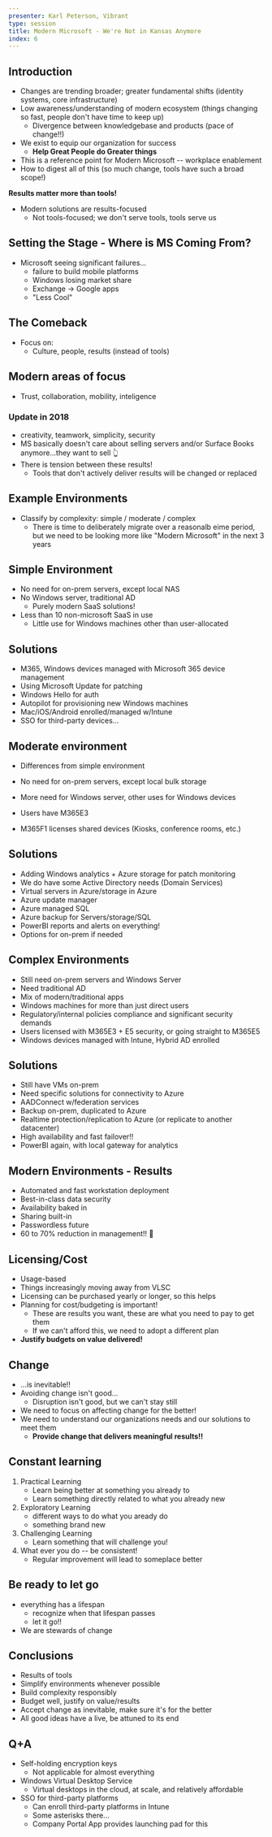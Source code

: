 ```yaml
---
presenter: Karl Peterson, Vibrant
type: session
title: Modern Microsoft - We're Not in Kansas Anymore
index: 6
---
```


## Introduction

* Changes are trending broader; greater fundamental shifts (identity systems, core infrastructure)
* Low awareness/understanding of modern ecosystem (things changing so fast, people don't have time to keep up)
    * Divergence between knowledgebase and products (pace of change!!)
* We exist to equip our organization for success
    * **Help Great People do Greater things**
* This is a reference point for Modern Microsoft -- workplace enablement
* How to digest all of this (so much change, tools have such a broad scope!)

**Results matter more than tools!**

* Modern solutions are results-focused
    * Not tools-focused; we don't serve tools, tools serve us

## Setting the Stage - Where is MS Coming From?

* Microsoft seeing significant failures...
    * failure to build mobile platforms
    * Windows losing market share
    * Exchange -> Google apps
    * "Less Cool"

## The Comeback

* Focus on:
    * Culture, people, results (instead of tools)

## Modern areas of focus

* Trust, collaboration, mobility, inteligence

### Update in 2018

* creativity, teamwork, simplicity, security
* MS basically doesn't care about selling servers and/or Surface Books anymore...they want to sell 👆
* There is tension between these results!
    * Tools that don't actively deliver results will be changed or replaced

## Example Environments

* Classify by complexity: simple / moderate / complex
    * There is time to deliberately migrate over a reasonalb eime period, but we need to be looking more like "Modern Microsoft" in the next 3 years

## Simple Environment

* No need for on-prem servers, except local NAS
* No Windows server, traditional AD
    * Purely modern SaaS solutions!
* Less than 10 non-microsoft SaaS in use
    * Little use for Windows machines other than user-allocated

## Solutions

* M365, Windows devices managed with Microsoft 365 device management
* Using Microsoft Update for patching
* Windows Hello for auth
* Autopilot for provisioning new Windows machines
* Mac/iOS/Android enrolled/managed w/Intune
* SSO for third-party devices...

## Moderate environment

* Differences from simple environment

* No need for on-prem servers, except local bulk storage
* More need for Windows server, other uses for Windows devices 
* Users have M365E3
* M365F1 licenses shared devices (Kiosks, conference rooms, etc.)

## Solutions

* Adding Windows analytics + Azure storage for patch monitoring
* We do have some Active Directory needs (Domain Services)
* Virtual servers in Azure/storage in Azure
* Azure update manager
* Azure managed SQL
* Azure backup for Servers/storage/SQL
* PowerBI reports and alerts on everything!
* Options for on-prem if needed

## Complex Environments

* Still need on-prem servers and Windows Server
* Need traditional AD
* Mix of modern/traditional apps
* Windows machines for more than just direct users
* Regulatory/internal policies compliance and significant security demands
* Users licensed with M365E3 + E5 security, or going straight to M365E5
* Windows devices managed with Intune, Hybrid AD enrolled

## Solutions

* Still have VMs on-prem
* Need specific solutions for connectivity to Azure
* AADConnect w/federation services
* Backup on-prem, duplicated to Azure
* Realtime protection/replication to Azure (or replicate to another datacenter)
* High availability and fast failover!!
* PowerBI again, with local gateway for analytics

## Modern Environments - Results

* Automated and fast workstation deployment
* Best-in-class data security
* Availability baked in
* Sharing built-in
* Passwordless future
* 60 to 70% reduction in management!! 🎉

## Licensing/Cost

* Usage-based
* Things increasingly moving away from VLSC
* Licensing can be purchased yearly or longer, so this helps
* Planning for cost/budgeting is important!
    * These are results you want, these are what you need to pay to get them
    * If we can't afford this, we need to adopt a different plan
* **Justify budgets on value delivered!**

## Change

* ...is inevitable!!
* Avoiding change isn't good...
    * Disruption isn't good, but we can't stay still
* We need to focus on affecting change for the better!
* We need to understand our organizations needs and our solutions to meet them
    * **Provide change that delivers meaningful results!!**

## Constant learning

1. Practical Learning
    * Learn being better at something you already to
    * Learn something directly related to what you already new
1. Exploratory Learning
    * different ways to do what you aready do
    * something brand new
1. Challenging Learning
    * Learn something that will challenge you!
1. What ever you do -- be consistent!
    * Regular improvement will lead to someplace better

## Be ready to let go

* everything has a lifespan
    * recognize when that lifespan passes
    * let it go!!
* We are stewards of change

## Conclusions

* Results of tools
* Simplify environments whenever possible
* Build complexity responsibly
* Budget well, justify on value/results
* Accept change as inevitable, make sure it's for the better
* All good ideas have a live, be attuned to its end

## Q+A

* Self-holding encryption keys
    * Not applicable for almost everything
* Windows Virtual Desktop Service
    * Virtual desktops in the cloud, at scale, and relatively affordable
* SSO for third-party platforms
    * Can enroll third-party platforms in Intune
    * Some asterisks there...
    * Company Portal App provides launching pad for this
